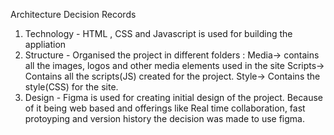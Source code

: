 Architecture Decision Records
 1. Technology -  HTML , CSS and Javascript is used for building the appliation
 2. Structure - Organised the project in different folders :
        Media-> contains all the images, logos and other media elements used in the site 
        Scripts-> Contains all the scripts(JS) created for the project.
        Style-> Contains the style(CSS) for the site.
3. Design - Figma is used for creating initial design of the project. Because of it being web based and offerings like Real time collaboration, fast protoyping and version history the decision was made to use figma.